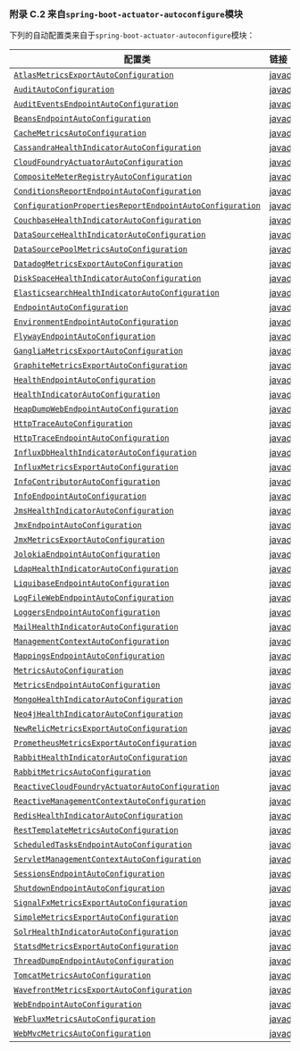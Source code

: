 ### 附录 C.2 来自`spring-boot-actuator-autoconfigure`模块

下列的自动配置类来自于`spring-boot-actuator-autoconfigure`模块：

|配置类|链接|
|------|:------|
|[`AtlasMetricsExportAutoConfiguration`](https://github.com/spring-projects/spring-boot/tree/v2.0.0.RELEASE/spring-boot-project/spring-boot-actuator-autoconfigure/src/main/java/org/springframework/boot/actuate/autoconfigure/metrics/export/atlas/AtlasMetricsExportAutoConfiguration.java)|[javadoc](https://docs.spring.io/spring-boot/docs/2.0.0.RELEASE/api/org/springframework/boot/actuate/autoconfigure/metrics/export/atlas/AtlasMetricsExportAutoConfiguration.html)|
|[`AuditAutoConfiguration`](https://github.com/spring-projects/spring-boot/tree/v2.0.0.RELEASE/spring-boot-project/spring-boot-actuator-autoconfigure/src/main/java/org/springframework/boot/actuate/autoconfigure/audit/AuditAutoConfiguration.java)|[javadoc](https://docs.spring.io/spring-boot/docs/2.0.0.RELEASE/api/org/springframework/boot/actuate/autoconfigure/audit/AuditAutoConfiguration.html)|
|[`AuditEventsEndpointAutoConfiguration`](https://github.com/spring-projects/spring-boot/tree/v2.0.0.RELEASE/spring-boot-project/spring-boot-actuator-autoconfigure/src/main/java/org/springframework/boot/actuate/autoconfigure/audit/AuditEventsEndpointAutoConfiguration.java)|[javadoc](https://docs.spring.io/spring-boot/docs/2.0.0.RELEASE/api/org/springframework/boot/actuate/autoconfigure/audit/AuditEventsEndpointAutoConfiguration.html)|
|[`BeansEndpointAutoConfiguration`](https://github.com/spring-projects/spring-boot/tree/v2.0.0.RELEASE/spring-boot-project/spring-boot-actuator-autoconfigure/src/main/java/org/springframework/boot/actuate/autoconfigure/beans/BeansEndpointAutoConfiguration.java)|[javadoc](https://docs.spring.io/spring-boot/docs/2.0.0.RELEASE/api/org/springframework/boot/actuate/autoconfigure/beans/BeansEndpointAutoConfiguration.html)|
|[`CacheMetricsAutoConfiguration`](https://github.com/spring-projects/spring-boot/tree/v2.0.0.RELEASE/spring-boot-project/spring-boot-actuator-autoconfigure/src/main/java/org/springframework/boot/actuate/autoconfigure/metrics/cache/CacheMetricsAutoConfiguration.java)|[javadoc](https://docs.spring.io/spring-boot/docs/2.0.0.RELEASE/api/org/springframework/boot/actuate/autoconfigure/metrics/cache/CacheMetricsAutoConfiguration.html)|
|[`CassandraHealthIndicatorAutoConfiguration`](https://github.com/spring-projects/spring-boot/tree/v2.0.0.RELEASE/spring-boot-project/spring-boot-actuator-autoconfigure/src/main/java/org/springframework/boot/actuate/autoconfigure/cassandra/CassandraHealthIndicatorAutoConfiguration.java)|[javadoc](https://docs.spring.io/spring-boot/docs/2.0.0.RELEASE/api/org/springframework/boot/actuate/autoconfigure/cassandra/CassandraHealthIndicatorAutoConfiguration.html)|
|[`CloudFoundryActuatorAutoConfiguration`](https://github.com/spring-projects/spring-boot/tree/v2.0.0.RELEASE/spring-boot-project/spring-boot-actuator-autoconfigure/src/main/java/org/springframework/boot/actuate/autoconfigure/cloudfoundry/servlet/CloudFoundryActuatorAutoConfiguration.java)|[javadoc](https://docs.spring.io/spring-boot/docs/2.0.0.RELEASE/api/org/springframework/boot/actuate/autoconfigure/cloudfoundry/servlet/CloudFoundryActuatorAutoConfiguration.html)|
|[`CompositeMeterRegistryAutoConfiguration`](https://github.com/spring-projects/spring-boot/tree/v2.0.0.RELEASE/spring-boot-project/spring-boot-actuator-autoconfigure/src/main/java/org/springframework/boot/actuate/autoconfigure/metrics/CompositeMeterRegistryAutoConfiguration.java)|[javadoc](https://docs.spring.io/spring-boot/docs/2.0.0.RELEASE/api/org/springframework/boot/actuate/autoconfigure/metrics/CompositeMeterRegistryAutoConfiguration.html)|
|[`ConditionsReportEndpointAutoConfiguration`](https://github.com/spring-projects/spring-boot/tree/v2.0.0.RELEASE/spring-boot-project/spring-boot-actuator-autoconfigure/src/main/java/org/springframework/boot/actuate/autoconfigure/condition/ConditionsReportEndpointAutoConfiguration.java)|[javadoc](https://docs.spring.io/spring-boot/docs/2.0.0.RELEASE/api/org/springframework/boot/actuate/autoconfigure/condition/ConditionsReportEndpointAutoConfiguration.html)|
|[`ConfigurationPropertiesReportEndpointAutoConfiguration`](https://github.com/spring-projects/spring-boot/tree/v2.0.0.RELEASE/spring-boot-project/spring-boot-actuator-autoconfigure/src/main/java/org/springframework/boot/actuate/autoconfigure/context/properties/ConfigurationPropertiesReportEndpointAutoConfiguration.java)|[javadoc](https://docs.spring.io/spring-boot/docs/2.0.0.RELEASE/api/org/springframework/boot/actuate/autoconfigure/context/properties/ConfigurationPropertiesReportEndpointAutoConfiguration.html)|
|[`CouchbaseHealthIndicatorAutoConfiguration`](https://github.com/spring-projects/spring-boot/tree/v2.0.0.RELEASE/spring-boot-project/spring-boot-actuator-autoconfigure/src/main/java/org/springframework/boot/actuate/autoconfigure/couchbase/CouchbaseHealthIndicatorAutoConfiguration.java)|[javadoc](https://docs.spring.io/spring-boot/docs/2.0.0.RELEASE/api/org/springframework/boot/actuate/autoconfigure/couchbase/CouchbaseHealthIndicatorAutoConfiguration.html)|
|[`DataSourceHealthIndicatorAutoConfiguration`](https://github.com/spring-projects/spring-boot/tree/v2.0.0.RELEASE/spring-boot-project/spring-boot-actuator-autoconfigure/src/main/java/org/springframework/boot/actuate/autoconfigure/jdbc/DataSourceHealthIndicatorAutoConfiguration.java)|[javadoc](https://docs.spring.io/spring-boot/docs/2.0.0.RELEASE/api/org/springframework/boot/actuate/autoconfigure/jdbc/DataSourceHealthIndicatorAutoConfiguration.html)|
|[`DataSourcePoolMetricsAutoConfiguration`](https://github.com/spring-projects/spring-boot/tree/v2.0.0.RELEASE/spring-boot-project/spring-boot-actuator-autoconfigure/src/main/java/org/springframework/boot/actuate/autoconfigure/metrics/jdbc/DataSourcePoolMetricsAutoConfiguration.java)|[javadoc](https://docs.spring.io/spring-boot/docs/2.0.0.RELEASE/api/org/springframework/boot/actuate/autoconfigure/metrics/jdbc/DataSourcePoolMetricsAutoConfiguration.html)|
|[`DatadogMetricsExportAutoConfiguration`](https://github.com/spring-projects/spring-boot/tree/v2.0.0.RELEASE/spring-boot-project/spring-boot-actuator-autoconfigure/src/main/java/org/springframework/boot/actuate/autoconfigure/metrics/export/datadog/DatadogMetricsExportAutoConfiguration.java)|[javadoc](https://docs.spring.io/spring-boot/docs/2.0.0.RELEASE/api/org/springframework/boot/actuate/autoconfigure/metrics/export/datadog/DatadogMetricsExportAutoConfiguration.html)|
|[`DiskSpaceHealthIndicatorAutoConfiguration`](https://github.com/spring-projects/spring-boot/tree/v2.0.0.RELEASE/spring-boot-project/spring-boot-actuator-autoconfigure/src/main/java/org/springframework/boot/actuate/autoconfigure/system/DiskSpaceHealthIndicatorAutoConfiguration.java)|[javadoc](https://docs.spring.io/spring-boot/docs/2.0.0.RELEASE/api/org/springframework/boot/actuate/autoconfigure/system/DiskSpaceHealthIndicatorAutoConfiguration.html)|
|[`ElasticsearchHealthIndicatorAutoConfiguration`](https://github.com/spring-projects/spring-boot/tree/v2.0.0.RELEASE/spring-boot-project/spring-boot-actuator-autoconfigure/src/main/java/org/springframework/boot/actuate/autoconfigure/elasticsearch/ElasticsearchHealthIndicatorAutoConfiguration.java)|[javadoc](https://docs.spring.io/spring-boot/docs/2.0.0.RELEASE/api/org/springframework/boot/actuate/autoconfigure/elasticsearch/ElasticsearchHealthIndicatorAutoConfiguration.html)|
|[`EndpointAutoConfiguration`](https://github.com/spring-projects/spring-boot/tree/v2.0.0.RELEASE/spring-boot-project/spring-boot-actuator-autoconfigure/src/main/java/org/springframework/boot/actuate/autoconfigure/endpoint/EndpointAutoConfiguration.java)|[javadoc](https://docs.spring.io/spring-boot/docs/2.0.0.RELEASE/api/org/springframework/boot/actuate/autoconfigure/endpoint/EndpointAutoConfiguration.html)|
|[`EnvironmentEndpointAutoConfiguration`](https://github.com/spring-projects/spring-boot/tree/v2.0.0.RELEASE/spring-boot-project/spring-boot-actuator-autoconfigure/src/main/java/org/springframework/boot/actuate/autoconfigure/env/EnvironmentEndpointAutoConfiguration.java)|[javadoc](https://docs.spring.io/spring-boot/docs/2.0.0.RELEASE/api/org/springframework/boot/actuate/autoconfigure/env/EnvironmentEndpointAutoConfiguration.html)|
|[`FlywayEndpointAutoConfiguration`](https://github.com/spring-projects/spring-boot/tree/v2.0.0.RELEASE/spring-boot-project/spring-boot-actuator-autoconfigure/src/main/java/org/springframework/boot/actuate/autoconfigure/flyway/FlywayEndpointAutoConfiguration.java)|[javadoc](https://docs.spring.io/spring-boot/docs/2.0.0.RELEASE/api/org/springframework/boot/actuate/autoconfigure/flyway/FlywayEndpointAutoConfiguration.html)|
|[`GangliaMetricsExportAutoConfiguration`](https://github.com/spring-projects/spring-boot/tree/v2.0.0.RELEASE/spring-boot-project/spring-boot-actuator-autoconfigure/src/main/java/org/springframework/boot/actuate/autoconfigure/metrics/export/ganglia/GangliaMetricsExportAutoConfiguration.java)|[javadoc](https://docs.spring.io/spring-boot/docs/2.0.0.RELEASE/api/org/springframework/boot/actuate/autoconfigure/metrics/export/ganglia/GangliaMetricsExportAutoConfiguration.html)|
|[`GraphiteMetricsExportAutoConfiguration`](https://github.com/spring-projects/spring-boot/tree/v2.0.0.RELEASE/spring-boot-project/spring-boot-actuator-autoconfigure/src/main/java/org/springframework/boot/actuate/autoconfigure/metrics/export/graphite/GraphiteMetricsExportAutoConfiguration.java)|[javadoc](https://docs.spring.io/spring-boot/docs/2.0.0.RELEASE/api/org/springframework/boot/actuate/autoconfigure/metrics/export/graphite/GraphiteMetricsExportAutoConfiguration.html)|
|[`HealthEndpointAutoConfiguration`](https://github.com/spring-projects/spring-boot/tree/v2.0.0.RELEASE/spring-boot-project/spring-boot-actuator-autoconfigure/src/main/java/org/springframework/boot/actuate/autoconfigure/health/HealthEndpointAutoConfiguration.java)|[javadoc](https://docs.spring.io/spring-boot/docs/2.0.0.RELEASE/api/org/springframework/boot/actuate/autoconfigure/health/HealthEndpointAutoConfiguration.html)|
|[`HealthIndicatorAutoConfiguration`](https://github.com/spring-projects/spring-boot/tree/v2.0.0.RELEASE/spring-boot-project/spring-boot-actuator-autoconfigure/src/main/java/org/springframework/boot/actuate/autoconfigure/health/HealthIndicatorAutoConfiguration.java)|[javadoc](https://docs.spring.io/spring-boot/docs/2.0.0.RELEASE/api/org/springframework/boot/actuate/autoconfigure/health/HealthIndicatorAutoConfiguration.html)|
|[`HeapDumpWebEndpointAutoConfiguration`](https://github.com/spring-projects/spring-boot/tree/v2.0.0.RELEASE/spring-boot-project/spring-boot-actuator-autoconfigure/src/main/java/org/springframework/boot/actuate/autoconfigure/management/HeapDumpWebEndpointAutoConfiguration.java)|[javadoc](https://docs.spring.io/spring-boot/docs/2.0.0.RELEASE/api/org/springframework/boot/actuate/autoconfigure/management/HeapDumpWebEndpointAutoConfiguration.html)|
|[`HttpTraceAutoConfiguration`](https://github.com/spring-projects/spring-boot/tree/v2.0.0.RELEASE/spring-boot-project/spring-boot-actuator-autoconfigure/src/main/java/org/springframework/boot/actuate/autoconfigure/trace/http/HttpTraceAutoConfiguration.java)|[javadoc](https://docs.spring.io/spring-boot/docs/2.0.0.RELEASE/api/org/springframework/boot/actuate/autoconfigure/trace/http/HttpTraceAutoConfiguration.html)|
|[`HttpTraceEndpointAutoConfiguration`](https://github.com/spring-projects/spring-boot/tree/v2.0.0.RELEASE/spring-boot-project/spring-boot-actuator-autoconfigure/src/main/java/org/springframework/boot/actuate/autoconfigure/trace/http/HttpTraceEndpointAutoConfiguration.java)|[javadoc](https://docs.spring.io/spring-boot/docs/2.0.0.RELEASE/api/org/springframework/boot/actuate/autoconfigure/trace/http/HttpTraceEndpointAutoConfiguration.html)|
|[`InfluxDbHealthIndicatorAutoConfiguration`](https://github.com/spring-projects/spring-boot/tree/v2.0.0.RELEASE/spring-boot-project/spring-boot-actuator-autoconfigure/src/main/java/org/springframework/boot/actuate/autoconfigure/influx/InfluxDbHealthIndicatorAutoConfiguration.java)|[javadoc](https://docs.spring.io/spring-boot/docs/2.0.0.RELEASE/api/org/springframework/boot/actuate/autoconfigure/influx/InfluxDbHealthIndicatorAutoConfiguration.html)|
|[`InfluxMetricsExportAutoConfiguration`](https://github.com/spring-projects/spring-boot/tree/v2.0.0.RELEASE/spring-boot-project/spring-boot-actuator-autoconfigure/src/main/java/org/springframework/boot/actuate/autoconfigure/metrics/export/influx/InfluxMetricsExportAutoConfiguration.java)|[javadoc](https://docs.spring.io/spring-boot/docs/2.0.0.RELEASE/api/org/springframework/boot/actuate/autoconfigure/metrics/export/influx/InfluxMetricsExportAutoConfiguration.html)|
|[`InfoContributorAutoConfiguration`](https://github.com/spring-projects/spring-boot/tree/v2.0.0.RELEASE/spring-boot-project/spring-boot-actuator-autoconfigure/src/main/java/org/springframework/boot/actuate/autoconfigure/info/InfoContributorAutoConfiguration.java)|[javadoc](https://docs.spring.io/spring-boot/docs/2.0.0.RELEASE/api/org/springframework/boot/actuate/autoconfigure/info/InfoContributorAutoConfiguration.html)|
|[`InfoEndpointAutoConfiguration`](https://github.com/spring-projects/spring-boot/tree/v2.0.0.RELEASE/spring-boot-project/spring-boot-actuator-autoconfigure/src/main/java/org/springframework/boot/actuate/autoconfigure/info/InfoEndpointAutoConfiguration.java)|[javadoc](https://docs.spring.io/spring-boot/docs/2.0.0.RELEASE/api/org/springframework/boot/actuate/autoconfigure/info/InfoEndpointAutoConfiguration.html)|
|[`JmsHealthIndicatorAutoConfiguration`](https://github.com/spring-projects/spring-boot/tree/v2.0.0.RELEASE/spring-boot-project/spring-boot-actuator-autoconfigure/src/main/java/org/springframework/boot/actuate/autoconfigure/jms/JmsHealthIndicatorAutoConfiguration.java)|[javadoc](https://docs.spring.io/spring-boot/docs/2.0.0.RELEASE/api/org/springframework/boot/actuate/autoconfigure/jms/JmsHealthIndicatorAutoConfiguration.html)|
|[`JmxEndpointAutoConfiguration`](https://github.com/spring-projects/spring-boot/tree/v2.0.0.RELEASE/spring-boot-project/spring-boot-actuator-autoconfigure/src/main/java/org/springframework/boot/actuate/autoconfigure/endpoint/jmx/JmxEndpointAutoConfiguration.java)|[javadoc](https://docs.spring.io/spring-boot/docs/2.0.0.RELEASE/api/org/springframework/boot/actuate/autoconfigure/endpoint/jmx/JmxEndpointAutoConfiguration.html)|
|[`JmxMetricsExportAutoConfiguration`](https://github.com/spring-projects/spring-boot/tree/v2.0.0.RELEASE/spring-boot-project/spring-boot-actuator-autoconfigure/src/main/java/org/springframework/boot/actuate/autoconfigure/metrics/export/jmx/JmxMetricsExportAutoConfiguration.java)|[javadoc](https://docs.spring.io/spring-boot/docs/2.0.0.RELEASE/api/org/springframework/boot/actuate/autoconfigure/metrics/export/jmx/JmxMetricsExportAutoConfiguration.html)|
|[`JolokiaEndpointAutoConfiguration`](https://github.com/spring-projects/spring-boot/tree/v2.0.0.RELEASE/spring-boot-project/spring-boot-actuator-autoconfigure/src/main/java/org/springframework/boot/actuate/autoconfigure/jolokia/JolokiaEndpointAutoConfiguration.java)|[javadoc](https://docs.spring.io/spring-boot/docs/2.0.0.RELEASE/api/org/springframework/boot/actuate/autoconfigure/jolokia/JolokiaEndpointAutoConfiguration.html)|
|[`LdapHealthIndicatorAutoConfiguration`](https://github.com/spring-projects/spring-boot/tree/v2.0.0.RELEASE/spring-boot-project/spring-boot-actuator-autoconfigure/src/main/java/org/springframework/boot/actuate/autoconfigure/ldap/LdapHealthIndicatorAutoConfiguration.java)|[javadoc](https://docs.spring.io/spring-boot/docs/2.0.0.RELEASE/api/org/springframework/boot/actuate/autoconfigure/ldap/LdapHealthIndicatorAutoConfiguration.html)|
|[`LiquibaseEndpointAutoConfiguration`](https://github.com/spring-projects/spring-boot/tree/v2.0.0.RELEASE/spring-boot-project/spring-boot-actuator-autoconfigure/src/main/java/org/springframework/boot/actuate/autoconfigure/liquibase/LiquibaseEndpointAutoConfiguration.java)|[javadoc](https://docs.spring.io/spring-boot/docs/2.0.0.RELEASE/api/org/springframework/boot/actuate/autoconfigure/liquibase/LiquibaseEndpointAutoConfiguration.html)|
|[`LogFileWebEndpointAutoConfiguration`](https://github.com/spring-projects/spring-boot/tree/v2.0.0.RELEASE/spring-boot-project/spring-boot-actuator-autoconfigure/src/main/java/org/springframework/boot/actuate/autoconfigure/logging/LogFileWebEndpointAutoConfiguration.java)|[javadoc](https://docs.spring.io/spring-boot/docs/2.0.0.RELEASE/api/org/springframework/boot/actuate/autoconfigure/logging/LogFileWebEndpointAutoConfiguration.html)|
|[`LoggersEndpointAutoConfiguration`](https://github.com/spring-projects/spring-boot/tree/v2.0.0.RELEASE/spring-boot-project/spring-boot-actuator-autoconfigure/src/main/java/org/springframework/boot/actuate/autoconfigure/logging/LoggersEndpointAutoConfiguration.java)|[javadoc](https://docs.spring.io/spring-boot/docs/2.0.0.RELEASE/api/org/springframework/boot/actuate/autoconfigure/logging/LoggersEndpointAutoConfiguration.html)|
|[`MailHealthIndicatorAutoConfiguration`](https://github.com/spring-projects/spring-boot/tree/v2.0.0.RELEASE/spring-boot-project/spring-boot-actuator-autoconfigure/src/main/java/org/springframework/boot/actuate/autoconfigure/mail/MailHealthIndicatorAutoConfiguration.java)|[javadoc](https://docs.spring.io/spring-boot/docs/2.0.0.RELEASE/api/org/springframework/boot/actuate/autoconfigure/mail/MailHealthIndicatorAutoConfiguration.html)|
|[`ManagementContextAutoConfiguration`](https://github.com/spring-projects/spring-boot/tree/v2.0.0.RELEASE/spring-boot-project/spring-boot-actuator-autoconfigure/src/main/java/org/springframework/boot/actuate/autoconfigure/web/server/ManagementContextAutoConfiguration.java)|[javadoc](https://docs.spring.io/spring-boot/docs/2.0.0.RELEASE/api/org/springframework/boot/actuate/autoconfigure/web/server/ManagementContextAutoConfiguration.html)|
|[`MappingsEndpointAutoConfiguration`](https://github.com/spring-projects/spring-boot/tree/v2.0.0.RELEASE/spring-boot-project/spring-boot-actuator-autoconfigure/src/main/java/org/springframework/boot/actuate/autoconfigure/web/mappings/MappingsEndpointAutoConfiguration.java)|[javadoc](https://docs.spring.io/spring-boot/docs/2.0.0.RELEASE/api/org/springframework/boot/actuate/autoconfigure/web/mappings/MappingsEndpointAutoConfiguration.html)|
|[`MetricsAutoConfiguration`](https://github.com/spring-projects/spring-boot/tree/v2.0.0.RELEASE/spring-boot-project/spring-boot-actuator-autoconfigure/src/main/java/org/springframework/boot/actuate/autoconfigure/metrics/MetricsAutoConfiguration.java)|[javadoc](https://docs.spring.io/spring-boot/docs/2.0.0.RELEASE/api/org/springframework/boot/actuate/autoconfigure/metrics/MetricsAutoConfiguration.html)|
|[`MetricsEndpointAutoConfiguration`](https://github.com/spring-projects/spring-boot/tree/v2.0.0.RELEASE/spring-boot-project/spring-boot-actuator-autoconfigure/src/main/java/org/springframework/boot/actuate/autoconfigure/metrics/MetricsEndpointAutoConfiguration.java)|[javadoc](https://docs.spring.io/spring-boot/docs/2.0.0.RELEASE/api/org/springframework/boot/actuate/autoconfigure/metrics/MetricsEndpointAutoConfiguration.html)|
|[`MongoHealthIndicatorAutoConfiguration`](https://github.com/spring-projects/spring-boot/tree/v2.0.0.RELEASE/spring-boot-project/spring-boot-actuator-autoconfigure/src/main/java/org/springframework/boot/actuate/autoconfigure/mongo/MongoHealthIndicatorAutoConfiguration.java)|[javadoc](https://docs.spring.io/spring-boot/docs/2.0.0.RELEASE/api/org/springframework/boot/actuate/autoconfigure/mongo/MongoHealthIndicatorAutoConfiguration.html)|
|[`Neo4jHealthIndicatorAutoConfiguration`](https://github.com/spring-projects/spring-boot/tree/v2.0.0.RELEASE/spring-boot-project/spring-boot-actuator-autoconfigure/src/main/java/org/springframework/boot/actuate/autoconfigure/neo4j/Neo4jHealthIndicatorAutoConfiguration.java)|[javadoc](https://docs.spring.io/spring-boot/docs/2.0.0.RELEASE/api/org/springframework/boot/actuate/autoconfigure/neo4j/Neo4jHealthIndicatorAutoConfiguration.html)|
|[`NewRelicMetricsExportAutoConfiguration`](https://github.com/spring-projects/spring-boot/tree/v2.0.0.RELEASE/spring-boot-project/spring-boot-actuator-autoconfigure/src/main/java/org/springframework/boot/actuate/autoconfigure/metrics/export/newrelic/NewRelicMetricsExportAutoConfiguration.java)|[javadoc](https://docs.spring.io/spring-boot/docs/2.0.0.RELEASE/api/org/springframework/boot/actuate/autoconfigure/metrics/export/newrelic/NewRelicMetricsExportAutoConfiguration.html)|
|[`PrometheusMetricsExportAutoConfiguration`](https://github.com/spring-projects/spring-boot/tree/v2.0.0.RELEASE/spring-boot-project/spring-boot-actuator-autoconfigure/src/main/java/org/springframework/boot/actuate/autoconfigure/metrics/export/prometheus/PrometheusMetricsExportAutoConfiguration.java)|[javadoc](https://docs.spring.io/spring-boot/docs/2.0.0.RELEASE/api/org/springframework/boot/actuate/autoconfigure/metrics/export/prometheus/PrometheusMetricsExportAutoConfiguration.html)|
|[`RabbitHealthIndicatorAutoConfiguration`](https://github.com/spring-projects/spring-boot/tree/v2.0.0.RELEASE/spring-boot-project/spring-boot-actuator-autoconfigure/src/main/java/org/springframework/boot/actuate/autoconfigure/amqp/RabbitHealthIndicatorAutoConfiguration.java)|[javadoc](https://docs.spring.io/spring-boot/docs/2.0.0.RELEASE/api/org/springframework/boot/actuate/autoconfigure/amqp/RabbitHealthIndicatorAutoConfiguration.html)|
|[`RabbitMetricsAutoConfiguration`](https://github.com/spring-projects/spring-boot/tree/v2.0.0.RELEASE/spring-boot-project/spring-boot-actuator-autoconfigure/src/main/java/org/springframework/boot/actuate/autoconfigure/metrics/amqp/RabbitMetricsAutoConfiguration.java)|[javadoc](https://docs.spring.io/spring-boot/docs/2.0.0.RELEASE/api/org/springframework/boot/actuate/autoconfigure/metrics/amqp/RabbitMetricsAutoConfiguration.html)|
|[`ReactiveCloudFoundryActuatorAutoConfiguration`](https://github.com/spring-projects/spring-boot/tree/v2.0.0.RELEASE/spring-boot-project/spring-boot-actuator-autoconfigure/src/main/java/org/springframework/boot/actuate/autoconfigure/cloudfoundry/reactive/ReactiveCloudFoundryActuatorAutoConfiguration.java)|[javadoc](https://docs.spring.io/spring-boot/docs/2.0.0.RELEASE/api/org/springframework/boot/actuate/autoconfigure/cloudfoundry/reactive/ReactiveCloudFoundryActuatorAutoConfiguration.html)|
|[`ReactiveManagementContextAutoConfiguration`](https://github.com/spring-projects/spring-boot/tree/v2.0.0.RELEASE/spring-boot-project/spring-boot-actuator-autoconfigure/src/main/java/org/springframework/boot/actuate/autoconfigure/web/reactive/ReactiveManagementContextAutoConfiguration.java)|[javadoc](https://docs.spring.io/spring-boot/docs/2.0.0.RELEASE/api/org/springframework/boot/actuate/autoconfigure/web/reactive/ReactiveManagementContextAutoConfiguration.html)|
|[`RedisHealthIndicatorAutoConfiguration`](https://github.com/spring-projects/spring-boot/tree/v2.0.0.RELEASE/spring-boot-project/spring-boot-actuator-autoconfigure/src/main/java/org/springframework/boot/actuate/autoconfigure/redis/RedisHealthIndicatorAutoConfiguration.java)|[javadoc](https://docs.spring.io/spring-boot/docs/2.0.0.RELEASE/api/org/springframework/boot/actuate/autoconfigure/redis/RedisHealthIndicatorAutoConfiguration.html)|
|[`RestTemplateMetricsAutoConfiguration`](https://github.com/spring-projects/spring-boot/tree/v2.0.0.RELEASE/spring-boot-project/spring-boot-actuator-autoconfigure/src/main/java/org/springframework/boot/actuate/autoconfigure/metrics/web/client/RestTemplateMetricsAutoConfiguration.java)|[javadoc](https://docs.spring.io/spring-boot/docs/2.0.0.RELEASE/api/org/springframework/boot/actuate/autoconfigure/metrics/web/client/RestTemplateMetricsAutoConfiguration.html)|
|[`ScheduledTasksEndpointAutoConfiguration`](https://github.com/spring-projects/spring-boot/tree/v2.0.0.RELEASE/spring-boot-project/spring-boot-actuator-autoconfigure/src/main/java/org/springframework/boot/actuate/autoconfigure/scheduling/ScheduledTasksEndpointAutoConfiguration.java)|[javadoc](https://docs.spring.io/spring-boot/docs/2.0.0.RELEASE/api/org/springframework/boot/actuate/autoconfigure/scheduling/ScheduledTasksEndpointAutoConfiguration.html)|
|[`ServletManagementContextAutoConfiguration`](https://github.com/spring-projects/spring-boot/tree/v2.0.0.RELEASE/spring-boot-project/spring-boot-actuator-autoconfigure/src/main/java/org/springframework/boot/actuate/autoconfigure/web/servlet/ServletManagementContextAutoConfiguration.java)|[javadoc](https://docs.spring.io/spring-boot/docs/2.0.0.RELEASE/api/org/springframework/boot/actuate/autoconfigure/web/servlet/ServletManagementContextAutoConfiguration.html)|
|[`SessionsEndpointAutoConfiguration`](https://github.com/spring-projects/spring-boot/tree/v2.0.0.RELEASE/spring-boot-project/spring-boot-actuator-autoconfigure/src/main/java/org/springframework/boot/actuate/autoconfigure/session/SessionsEndpointAutoConfiguration.java)|[javadoc](https://docs.spring.io/spring-boot/docs/2.0.0.RELEASE/api/org/springframework/boot/actuate/autoconfigure/session/SessionsEndpointAutoConfiguration.html)|
|[`ShutdownEndpointAutoConfiguration`](https://github.com/spring-projects/spring-boot/tree/v2.0.0.RELEASE/spring-boot-project/spring-boot-actuator-autoconfigure/src/main/java/org/springframework/boot/actuate/autoconfigure/context/ShutdownEndpointAutoConfiguration.java)|[javadoc](https://docs.spring.io/spring-boot/docs/2.0.0.RELEASE/api/org/springframework/boot/actuate/autoconfigure/context/ShutdownEndpointAutoConfiguration.html)|
|[`SignalFxMetricsExportAutoConfiguration`](https://github.com/spring-projects/spring-boot/tree/v2.0.0.RELEASE/spring-boot-project/spring-boot-actuator-autoconfigure/src/main/java/org/springframework/boot/actuate/autoconfigure/metrics/export/signalfx/SignalFxMetricsExportAutoConfiguration.java)|[javadoc](https://docs.spring.io/spring-boot/docs/2.0.0.RELEASE/api/org/springframework/boot/actuate/autoconfigure/metrics/export/signalfx/SignalFxMetricsExportAutoConfiguration.html)|
|[`SimpleMetricsExportAutoConfiguration`](https://github.com/spring-projects/spring-boot/tree/v2.0.0.RELEASE/spring-boot-project/spring-boot-actuator-autoconfigure/src/main/java/org/springframework/boot/actuate/autoconfigure/metrics/export/simple/SimpleMetricsExportAutoConfiguration.java)|[javadoc](https://docs.spring.io/spring-boot/docs/2.0.0.RELEASE/api/org/springframework/boot/actuate/autoconfigure/metrics/export/simple/SimpleMetricsExportAutoConfiguration.html)|
|[`SolrHealthIndicatorAutoConfiguration`](https://github.com/spring-projects/spring-boot/tree/v2.0.0.RELEASE/spring-boot-project/spring-boot-actuator-autoconfigure/src/main/java/org/springframework/boot/actuate/autoconfigure/solr/SolrHealthIndicatorAutoConfiguration.java)|[javadoc](https://docs.spring.io/spring-boot/docs/2.0.0.RELEASE/api/org/springframework/boot/actuate/autoconfigure/solr/SolrHealthIndicatorAutoConfiguration.html)|
|[`StatsdMetricsExportAutoConfiguration`](https://github.com/spring-projects/spring-boot/tree/v2.0.0.RELEASE/spring-boot-project/spring-boot-actuator-autoconfigure/src/main/java/org/springframework/boot/actuate/autoconfigure/metrics/export/statsd/StatsdMetricsExportAutoConfiguration.java)|[javadoc](https://docs.spring.io/spring-boot/docs/2.0.0.RELEASE/api/org/springframework/boot/actuate/autoconfigure/metrics/export/statsd/StatsdMetricsExportAutoConfiguration.html)|
|[`ThreadDumpEndpointAutoConfiguration`](https://github.com/spring-projects/spring-boot/tree/v2.0.0.RELEASE/spring-boot-project/spring-boot-actuator-autoconfigure/src/main/java/org/springframework/boot/actuate/autoconfigure/management/ThreadDumpEndpointAutoConfiguration.java)|[javadoc](https://docs.spring.io/spring-boot/docs/2.0.0.RELEASE/api/org/springframework/boot/actuate/autoconfigure/management/ThreadDumpEndpointAutoConfiguration.html)|
|[`TomcatMetricsAutoConfiguration`](https://github.com/spring-projects/spring-boot/tree/v2.0.0.RELEASE/spring-boot-project/spring-boot-actuator-autoconfigure/src/main/java/org/springframework/boot/actuate/autoconfigure/metrics/web/tomcat/TomcatMetricsAutoConfiguration.java)|[javadoc](https://docs.spring.io/spring-boot/docs/2.0.0.RELEASE/api/org/springframework/boot/actuate/autoconfigure/metrics/web/tomcat/TomcatMetricsAutoConfiguration.html)|
|[`WavefrontMetricsExportAutoConfiguration`](https://github.com/spring-projects/spring-boot/tree/v2.0.0.RELEASE/spring-boot-project/spring-boot-actuator-autoconfigure/src/main/java/org/springframework/boot/actuate/autoconfigure/metrics/export/wavefront/WavefrontMetricsExportAutoConfiguration.java)|[javadoc](https://docs.spring.io/spring-boot/docs/2.0.0.RELEASE/api/org/springframework/boot/actuate/autoconfigure/metrics/export/wavefront/WavefrontMetricsExportAutoConfiguration.html)|
|[`WebEndpointAutoConfiguration`](https://github.com/spring-projects/spring-boot/tree/v2.0.0.RELEASE/spring-boot-project/spring-boot-actuator-autoconfigure/src/main/java/org/springframework/boot/actuate/autoconfigure/endpoint/web/WebEndpointAutoConfiguration.java)|[javadoc](https://docs.spring.io/spring-boot/docs/2.0.0.RELEASE/api/org/springframework/boot/actuate/autoconfigure/endpoint/web/WebEndpointAutoConfiguration.html)|
|[`WebFluxMetricsAutoConfiguration`](https://github.com/spring-projects/spring-boot/tree/v2.0.0.RELEASE/spring-boot-project/spring-boot-actuator-autoconfigure/src/main/java/org/springframework/boot/actuate/autoconfigure/metrics/web/reactive/WebFluxMetricsAutoConfiguration.java)|[javadoc](https://docs.spring.io/spring-boot/docs/2.0.0.RELEASE/api/org/springframework/boot/actuate/autoconfigure/metrics/web/reactive/WebFluxMetricsAutoConfiguration.html)|
|[`WebMvcMetricsAutoConfiguration`](https://github.com/spring-projects/spring-boot/tree/v2.0.0.RELEASE/spring-boot-project/spring-boot-actuator-autoconfigure/src/main/java/org/springframework/boot/actuate/autoconfigure/metrics/web/servlet/WebMvcMetricsAutoConfiguration.java)|[javadoc](https://docs.spring.io/spring-boot/docs/2.0.0.RELEASE/api/org/springframework/boot/actuate/autoconfigure/metrics/web/servlet/WebMvcMetricsAutoConfiguration.html)|
